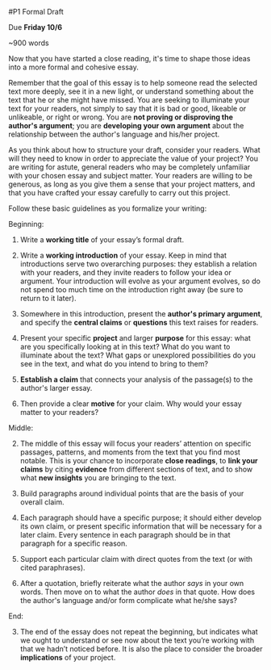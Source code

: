 #P1 Formal Draft

Due **Friday 10/6**  

~900 words

Now that you have started a close reading, it's time to shape those ideas into a more formal and cohesive essay.

Remember that the goal of this essay is to help someone read the selected text more deeply, see it in a new light, or understand something about the text that he or she might have missed. You are seeking to illuminate your text for your readers, not simply to say that it is bad or good, likeable or unlikeable, or right or wrong. You are **not proving or disproving the author's argument**; you are **developing your own argument** about the relationship between the author's language and his/her project.

As you think about how to structure your draft, consider your readers. What will they need to know in order to appreciate the value of your project? You are writing for astute, general readers who may be completely unfamiliar with your chosen essay and subject matter. Your readers are willing to be generous, as long as you give them a sense that your project matters, and that you have crafted your essay carefully to carry out this project.

Follow these basic guidelines as you formalize your writing:

Beginning:

1. Write a **working title** of your essay’s formal draft.

2. Write a **working introduction** of your essay. Keep in mind that introductions serve two overarching purposes: they establish a relation with your readers, and they invite readers to follow your idea or argument. Your introduction will evolve as your argument evolves, so do not spend too much time on the introduction right away (be sure to return to it later).

2. Somewhere in this introduction, present the **author's primary argument**, and specify the **central claims** or **questions** this text raises for readers.

3. Present your specific **project** and larger **purpose** for this essay: what are you specifically looking at in this text? What do you want to illuminate about the text? What gaps or unexplored possibilities do you see in the text, and what do you intend to bring to them?

4. **Establish a claim** that connects your analysis of the passage(s) to the author's larger essay.

5. Then provide a clear **motive** for your claim. Why would your essay matter to your readers?

Middle:

2. The middle of this essay will focus your readers’ attention on specific passages, patterns, and moments from the text that you find most notable. This is your chance to incorporate **close readings**, to **link your claims** by citing **evidence** from different sections of text, and to show what **new insights** you are bringing to the text.

1. Build paragraphs around individual points that are the basis of your overall claim.

2. Each paragraph should have a specific purpose; it should either develop its own claim, or present specific information that will be necessary for a later claim. Every sentence in each paragraph should be in that paragraph for a specific reason.  

3. Support each particular claim with direct quotes from the text (or with cited paraphrases).

4. After a quotation, briefly reiterate what the author *says* in your own words. Then move on to what the author *does* in that quote. How does the author's language and/or form complicate what he/she says?

End:

3. The end of the essay does not repeat the beginning, but indicates what we ought to understand or see now about the text you’re working with that we hadn’t noticed before. It is also the place to consider the broader **implications** of your project.
